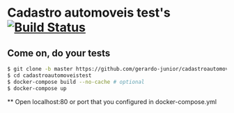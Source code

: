 # Cadastro automoveis test's [![Build Status](https://travis-ci.org/gerardo-junior/cadastroautomoveistest.svg?branch=master)](https://travis-ci.org/gerardo-junior/cadastroautomoveistest)


## Come on, do your tests

```bash
$ git clone -b master https://github.com/gerardo-junior/cadastroautomoveistest.git
$ cd cadastroautomoveistest
$ docker-compose build --no-cache # optional
$ docker-compose up
```

** Open localhost:80 or port that you configured in docker-compose.yml